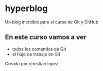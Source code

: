 # hyperblog

Un blog increíble para el curso de Git y GitHub

## En este curso vamos a ver

- todos los comandos de Git
- el flujo de trabajo en Git

Creado por christian lopez

